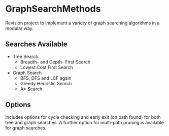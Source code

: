 # GraphSearchMethods
Revision project to implement a variety of graph searching algorithms in a modular way.

## Searches Available
- Tree Search
  - Breadth- and Depth- First Search
  - Lowest Cost First Search
- Graph Search
  - BFS, DFS and LCF again
  - Greedy Heuristic Search
  - A* Search
  
## Options
Includes options for cycle checking and early exit (on path found) for both tree and graph searches. 
A further option for multi-path pruning is available for graph searches.
